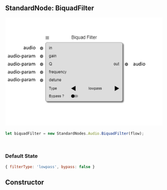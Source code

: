 ## StandardNode: BiquadFilter

<img class="zoomable" alt="BiquadFilter standard node" src="/images/standard-nodes/audio/biquad-filter.png" />

<Hierarchy :extend="{name: 'Node', link: '../../api/classes/node.html'}" />
<br/>

```js
let biquadFilter = new StandardNodes.Audio.BiquadFilter(flow);
```

<br/>

### Default State

```js
{ filterType: 'lowpass', bypass: false }
```

## Constructor

<Method type="method">
  <template v-slot:signature>
    new BiquadFilter(<strong>flow: </strong><em><Ref to="../../api/classes/flow">Flow</Ref></em>,
    <strong>options?: </strong><em><Ref to="../../api/interfaces/node-creator-options">NodeCreatorOptions</Ref></em>):
    <em><Ref to="#standardnode-biquadfilter">BiquadFilter</Ref></em>
  </template>
  <template v-slot:params>
    <Param name="flow">
      <em><Ref to="../../api/classes/flow">Flow</Ref></em>
    </Param>
    <Param name="options?">
      <em><Ref to="../../api/interfaces/node-creator-options">NodeCreatorOptions</Ref></em>
      <template v-slot:default-value>
        <em>{}</em>
      </template>
    </Param>
  </template>
</Method>

<script setup>
import Method from "../../../../../components/api/Method.vue";
import Param from "../../../../../components/api/Param.vue";
import Ref from "../../../../../components/api/Ref.vue";
import Hierarchy from "../../../../../components/api/Hierarchy.vue";
</script>
